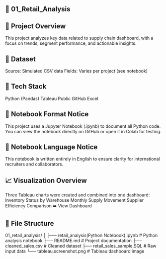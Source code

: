 ## 🚚 01_Retail_Analysis

## 📌 Project Overview
This project analyzes key data related to supply chain dashboard, with a focus on trends, segment performance, and actionable insights.

## 🧮 Dataset
Source: Simulated CSV data
Fields: Varies per project (see notebook)

## 🧰 Tech Stack
Python (Pandas)
Tableau Public
GitHub
Excel

## 📓 Notebook Format Notice
This project uses a Jupyter Notebook (.ipynb) to document all Python code. You can view the notebook directly on GitHub or open it in Colab for testing.

## 📘 Notebook Language Notice
This notebook is written entirely in English to ensure clarity for international recruiters and collaborators.

## 📈 Visualization Overview
Three Tableau charts were created and combined into one dashboard:
Inventory Status by Warehouse
Monthly Supply Movement
Supplier Efficiency Comparison
➡️ View Dashboard

## 📁 File Structure
01_retail_analysis/
│
├── retail_analysis(Python Notebook).ipynb        # Python analysis notebook
├── README.md                                     # Project documentation
├── cleaned_sales.csv                             # Cleaned dataset
├── retail_sales_sample.SQL                       # Raw input data
└── tableau.screenshot.png                        # Tableau dashboard image
